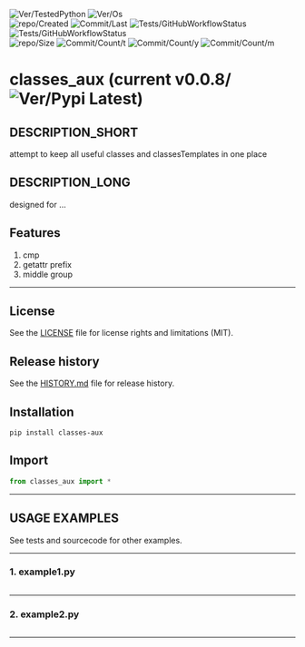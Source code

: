 ![Ver/TestedPython](https://img.shields.io/pypi/pyversions/classes_aux)
![Ver/Os](https://img.shields.io/badge/os_development-Windows-blue)  
![repo/Created](https://img.shields.io/github/created-at/centroid457/classes_aux)
![Commit/Last](https://img.shields.io/github/last-commit/centroid457/classes_aux)
![Tests/GitHubWorkflowStatus](https://github.com/centroid457/classes_aux/actions/workflows/test_linux.yml/badge.svg)
![Tests/GitHubWorkflowStatus](https://github.com/centroid457/classes_aux/actions/workflows/test_windows.yml/badge.svg)  
![repo/Size](https://img.shields.io/github/repo-size/centroid457/classes_aux)
![Commit/Count/t](https://img.shields.io/github/commit-activity/t/centroid457/classes_aux)
![Commit/Count/y](https://img.shields.io/github/commit-activity/y/centroid457/classes_aux)
![Commit/Count/m](https://img.shields.io/github/commit-activity/m/centroid457/classes_aux)

# classes_aux (current v0.0.8/![Ver/Pypi Latest](https://img.shields.io/pypi/v/classes_aux?label=pypi%20latest))

## DESCRIPTION_SHORT
attempt to keep all useful classes and classesTemplates in one place

## DESCRIPTION_LONG
designed for ...


## Features
1. cmp  
2. getattr prefix  
3. middle group  


********************************************************************************
## License
See the [LICENSE](LICENSE) file for license rights and limitations (MIT).


## Release history
See the [HISTORY.md](HISTORY.md) file for release history.


## Installation
```commandline
pip install classes-aux
```


## Import
```python
from classes_aux import *
```


********************************************************************************
## USAGE EXAMPLES
See tests and sourcecode for other examples.

------------------------------
### 1. example1.py
```python

```

------------------------------
### 2. example2.py
```python

```

********************************************************************************

